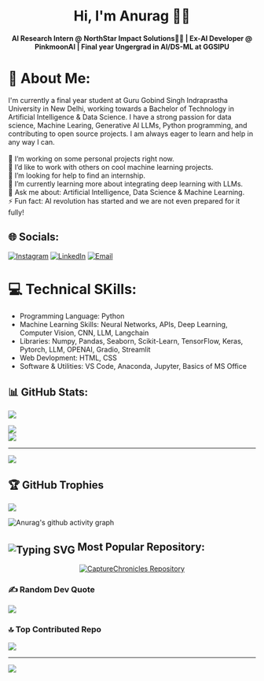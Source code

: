 <h1 align='center'>Hi, I'm Anurag 👋✨</h1>
<h4 align='center'>AI Research Intern @ NorthStar Impact Solutions👨‍💻 | Ex-AI Developer @ PinkmoonAI | Final year Ungergrad in AI/DS-ML at GGSIPU</h4>

# 💫 About Me:
I'm currently a final year student at Guru Gobind Singh Indraprastha University in New Delhi, working towards a Bachelor of Technology in Artificial Intelligence & Data Science. I have a strong passion for data science, Machine Learing, Generative AI LLMs, Python programming, and contributing to open source projects. I am always eager to learn and help in any way I can. <br>
<br>
🔭 I’m working on some personal projects right now.<br>👯 I’d like to work with others on cool machine learning projects.<br>🤝 I’m looking for help to find an internship.<br>🌱 I’m currently learning more about integrating deep learning with LLMs.<br>💬 Ask me about: Artificial Intelligence, Data Science & Machine Learning.<br>⚡ Fun fact: AI revolution has started and we are not even prepared for it fully!

## 🌐 Socials:
[![Instagram](https://img.shields.io/badge/Instagram-%23E4405F.svg?logo=Instagram&logoColor=white)](https://www.instagram.com/anurag_10jha) [![LinkedIn](https://img.shields.io/badge/LinkedIn-%230077B5.svg?logo=linkedin&logoColor=white)](https://linkedin.com/in/anurag-kumar-jha-79003b30b)  [![Email](https://img.shields.io/badge/Email-D14836?logo=gmail&logoColor=white)](mailto:sanjaykumarjha604@gmail.com)

 # 💻 Technical SKills:
* Programming Language: Python<br>
* Machine Learning Skills: Neural Networks, APIs, Deep Learning, Computer Vision, CNN, LLM, Langchain<br>
* Libraries: Numpy, Pandas, Seaborn, Scikit-Learn, TensorFlow, Keras, Pytorch, LLM, OPENAI, Gradio, Streamlit<br>
* Web Devlopment: HTML, CSS<br>
* Software & Utilities: VS Code, Anaconda, Jupyter, Basics of MS Office<br>

## 📊 GitHub Stats:
![](https://github-readme-stats.vercel.app/api?username=itsanuragkumarjha&theme=radical&hide_border=false&include_all_commits=true&count_private=true&show_icons=true&border_radius=10)<br/>

![](https://github-readme-streak-stats.herokuapp.com/?user=itsanuragkumarjha&theme=radical&hide_border=false&border_radius=10)<br/>
![](https://github-readme-stats.vercel.app/api/top-langs/?username=itsanuragkumarjha&theme=radical&hide_border=false&include_all_commits=true&border_radius=10&count_private=true&layout=compact)

---
[![](https://visitcount.itsvg.in/api?id=itsanuragkumarjha&icon=0&color=0)](https://visitcount.itsvg.in)

## 🏆 GitHub Trophies
![](https://github-profile-trophy.vercel.app/?username=itsanuragkumarjha&theme=radical&no-frame=false&no-bg=true&margin-w=4)

![Anurag's github activity graph](https://github-readme-activity-graph.vercel.app/graph?username=itsanuragkumarjha&theme=merko)

## <img style="vertical-align: sub" src="https://readme-typing-svg.demolab.com?font=Fira+Code&duration=1000&pause=50&center=true&vCenter=true&random=false&width=30&height=22&lines=%F0%9F%92%96" alt="Typing SVG" /> Most Popular Repository:

<div align="center"><a href="https://github.com/itsanuragkumarjha/Voice-chat-enabled-RAG-chatbot-with-real-time-internet-access">
  <img align="center" src="https://github-readme-stats.vercel.app/api/pin/?username=itsanuragkumarjha&repo=CaptureChronicles&cache_seconds=86400&theme=radical" alt="CaptureChronicles Repository" />
</a></div>

### ✍️ Random Dev Quote
![](https://quotes-github-readme.vercel.app/api?type=horizontal&theme=radical)

### 🔝 Top Contributed Repo
![](https://github-contributor-stats.vercel.app/api?username=itsanuragkumarjha&limit=5&theme=dark&combine_all_yearly_contributions=true)

---
[![](https://visitcount.itsvg.in/api?id=itsanuragkumarjha&icon=0&color=0)](https://visitcount.itsvg.in)

